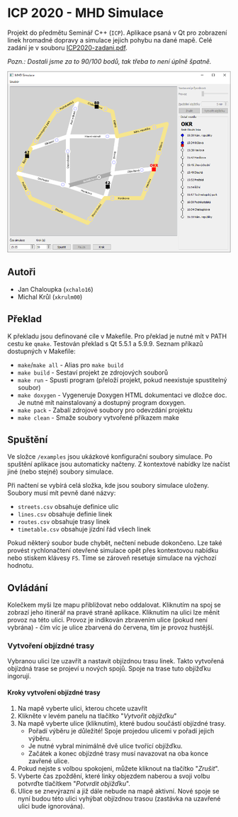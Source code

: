 # ICP 2020 - MHD Simulace
Projekt do předmětu Seminář C++ (`ICP`). Aplikace psaná v Qt pro zobrazení linek hromadné dopravy a simulace jejich pohybu na dané mapě. Celé zadání je v souboru [ICP2020-zadani.pdf](ICP2020-zadani.pdf).

*Pozn.: Dostali jsme za to 90/100 bodů, tak třeba to není úplně špatně.*

![Ukázka aplikace](screenshot.png)

## Autoři
- Jan Chaloupka (`xchalo16`)
- Michal Krůl (`xkrulm00`)

## Překlad
K překladu jsou definované cíle v Makefile. Pro překlad je nutné mít v PATH cestu ke `qmake`. Testován překlad s Qt 5.5.1 a 5.9.9. Seznam příkazů dostupných v Makefile:

 - `make`/`make all` - Alias pro `make build`
 - `make build` - Sestaví projekt ze zdrojových souborů
 - `make run` - Spusti program (přeloží projekt, pokud neexistuje spustitelný soubor)
 - `make doxygen` - Vygeneruje Doxygen HTML dokumentaci ve dložce doc. Je nutné mít nainstalovaný a dostupný program doxygen.
 - `make pack` - Zabalí zdrojové soubory pro odevzdání projektu
 - `make clean` - Smaže soubory vytvořené příkazem make

## Spuštění
Ve složce `/examples` jsou ukázkové konfigurační soubory simulace. Po spuštění aplikace jsou automaticky načteny. Z kontextové nabídky lze načíst jiné (nebo stejné) soubory simulace.

Při načtení se vybírá celá složka, kde jsou soubory simulace uloženy. Soubory musí mít pevně dané názvy:

 - `streets.csv` obsahuje definice ulic
 - `lines.csv` obsahuje definie linek
 - `routes.csv` obsahuje trasy linek
 - `timetable.csv` obsahuje jízdní řád všech linek

Pokud některý soubor bude chybět, nečtení nebude dokončeno. Lze také provést rychlonačtení otevřené simulace opět přes kontextovou nabídku nebo stiskem klávesy `F5`. Tíme se zároveň resetuje simulace na výchozí hodnotu.

## Ovládání
Kolečkem myši lze mapu přibližovat nebo oddalovat. Kliknutím na spoj se zobrazí jeho itinerář na pravé straně aplikace. Kliknutím na ulici lze měnit provoz na této ulici. Provoz je indikován zbravením ulice (pokud není vybrána) - čím víc je ulice zbarvená do červena, tím je provoz hustější.

### Vytvoření objízdné trasy
Vybranou ulici lze uzavřít a nastavit objízdnou trasu linek. Takto vytvořená objízdná trase se projeví u nových spojů. Spoje na trase tuto objížďku ingorují.

#### Kroky vytvoření objízdné trasy
 1. Na mapě vyberte ulici, kterou chcete uzavřít
 2. Klikněte v levém panelu na tlačítko "*Vytvořit objížďku*"
 3. Na mapě vyberte ulice (kliknutím), které budou součástí objízdné trasy.
    - Pořadí výběru je důležité! Spoje projedou ulicemi v pořadí jejich výběru.
    - Je nutné vybral minimálně dvě ulice tvořící objížďku.
    - Začátek a konec objízdné trasy musí navazovat na oba konce zavřené ulice.
 4. Pokud nejste s volbou spokojeni, můžete kliknout na tlačítko "*Zrušit*".
 5. Vyberte čas zpoždění, které linky objezdem naberou a svoji volbu potvrďte tlačítkem "*Potvrdit objížďku*".
 6. Ulice se znevýrazní a již dále nebude na mapě aktivní. Nové spoje se nyní budou této ulici vyhýbat objízdnou trasou (zastávka na uzavřené ulici bude ignorována).
